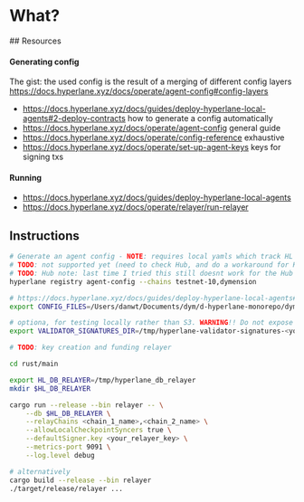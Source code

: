 # What?

## Resources

#### Generating config

The gist: the used config is the result of a merging of different config layers https://docs.hyperlane.xyz/docs/operate/agent-config#config-layers

- https://docs.hyperlane.xyz/docs/guides/deploy-hyperlane-local-agents#2-deploy-contracts how to generate a config automatically
- https://docs.hyperlane.xyz/docs/operate/agent-config general guide
- https://docs.hyperlane.xyz/docs/operate/config-reference exhaustive
- https://docs.hyperlane.xyz/docs/operate/set-up-agent-keys keys for signing txs

#### Running

- https://docs.hyperlane.xyz/docs/guides/deploy-hyperlane-local-agents
- https://docs.hyperlane.xyz/docs/operate/relayer/run-relayer

## Instructions

```bash
# Generate an agent config - NOTE: requires local yamls which track HL contract deploments https://docs.hyperlane.xyz/docs/guides/deploy-hyperlane-local-agents#agent-configs
# TODO: not supported yet (need to check Hub, and do a workaround for Kaspa)
# TODO: Hub note: last time I tried this still doesnt work for the Hub because it doesn't populate GPRC_URLS which are a needed field, therefore some manual tweaking is needed (see https://docs.hyperlane.xyz/docs/operate/relayer/run-relayer#rpc-configuration)
hyperlane registry agent-config --chains testnet-10,dymension

# https://docs.hyperlane.xyz/docs/guides/deploy-hyperlane-local-agents#setup-directories
export CONFIG_FILES=/Users/danwt/Documents/dym/d-hyperlane-monorepo/dymension/docs/kaspa/relayer/example/config/agent-config.json

# optiona, for testing locally rather than S3. WARNING!! Do not expose private info: https://docs.hyperlane.xyz/docs/guides/deploy-hyperlane-local-agents#setup-directories
export VALIDATOR_SIGNATURES_DIR=/tmp/hyperlane-validator-signatures-<your_chain_name>

# TODO: key creation and funding relayer

cd rust/main

export HL_DB_RELAYER=/tmp/hyperlane_db_relayer
mkdir $HL_DB_RELAYER

cargo run --release --bin relayer -- \
    --db $HL_DB_RELAYER \
    --relayChains <chain_1_name>,<chain_2_name> \
    --allowLocalCheckpointSyncers true \
    --defaultSigner.key <your_relayer_key> \
    --metrics-port 9091 \
    --log.level debug

# alternatively
cargo build --release --bin relayer
./target/release/relayer ...
```

